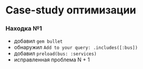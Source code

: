 # Case-study оптимизации

### Находка №1
- добавил `gem bullet`
- обнаружил `Add to your query: .includes([:bus])`
- добавил `preload(bus: :services)`
- исправленная проблема N + 1
